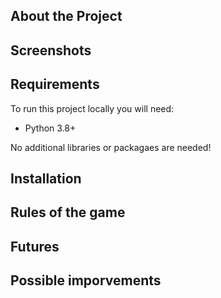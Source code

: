## About the Project

## Screenshots

## Requirements

To run this project locally you will need:

* Python 3.8+

No additional libraries or packagaes are needed!

## Installation

## Rules of the game


## Futures


## Possible imporvements

